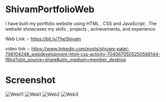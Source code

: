 # ShivamPortfolioWeb
I have built my portfolio website using HTML , CSS and JavaScript . The website showcases my skills , projects , achievements, and experience.

Web Link :- https://bit.ly/TheShivam

video link :- https://www.linkedin.com/posts/shivam-patel-798104248_webdevelopment-html-css-activity-7040670505250566144-f6hq?utm_source=share&utm_medium=member_desktop

# Screenshot
![Web11](https://user-images.githubusercontent.com/110902638/230438838-991f67c9-0b5d-4422-ae23-24f361c24eda.jpg)
![Web1](https://user-images.githubusercontent.com/110902638/230432541-830cea8a-c701-4fdc-a276-405b2bdbb3e1.jpg)
![Web2](https://user-images.githubusercontent.com/110902638/230432557-c787a1ef-78b0-4b1a-821e-e5f8458546be.jpg)
![Web3](https://user-images.githubusercontent.com/110902638/230432569-48fd09fb-a120-4769-a361-d3a82051ab07.jpg)

